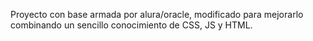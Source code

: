 Proyecto con base armada por alura/oracle, modificado para mejorarlo combinando un sencillo conocimiento de CSS, JS y HTML. 
